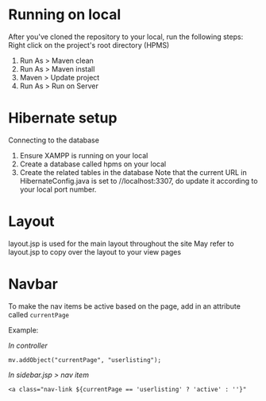 # Running on local
After you've cloned the repository to your local, run the following steps:
Right click on the project's root directory (HPMS)
1. Run As > Maven clean
2. Run As > Maven install
3. Maven > Update project
4. Run As > Run on Server

# Hibernate setup
Connecting to the database
1. Ensure XAMPP is running on your local
2. Create a database called hpms on your local
3. Create the related tables in the database
Note that the current URL in HibernateConfig.java is set to //localhost:3307, do update it according to your local port number.

# Layout
layout.jsp is used for the main layout throughout the site
May refer to layout.jsp to copy over the layout to your view pages

# Navbar
To make the nav items be active based on the page, add in an attribute called `currentPage`

Example:

_In controller_

```mv.addObject("currentPage", "userlisting");```

_In sidebar.jsp > nav item_

```<a class="nav-link ${currentPage == 'userlisting' ? 'active' : ''}"```
